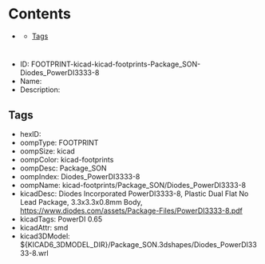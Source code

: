 



Contents
========

* [](#)
	* [Tags](#tags)

# 

- ID: FOOTPRINT-kicad-kicad-footprints-Package_SON-Diodes_PowerDI3333-8
- Name: 
- Description: 

## Tags

- hexID: 
- oompType: FOOTPRINT
- oompSize: kicad
- oompColor: kicad-footprints
- oompDesc: Package_SON
- oompIndex: Diodes_PowerDI3333-8
- oompName: kicad-footprints/Package_SON/Diodes_PowerDI3333-8
- kicadDesc: Diodes Incorporated PowerDI3333-8, Plastic Dual Flat No Lead Package, 3.3x3.3x0.8mm Body, https://www.diodes.com/assets/Package-Files/PowerDI3333-8.pdf
- kicadTags: PowerDI 0.65
- kicadAttr: smd
- kicad3DModel: ${KICAD6_3DMODEL_DIR}/Package_SON.3dshapes/Diodes_PowerDI3333-8.wrl
